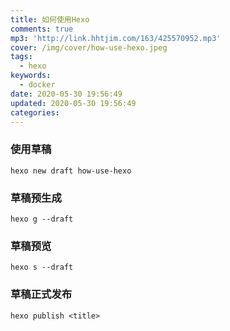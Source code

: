 ```yaml
---
title: 如何使用Hexo
comments: true
mp3: 'http://link.hhtjim.com/163/425570952.mp3'
cover: /img/cover/how-use-hexo.jpeg
tags:
  - hexo
keywords:
  - docker
date: 2020-05-30 19:56:49
updated: 2020-05-30 19:56:49
categories:
---
```



### 使用草稿
```
hexo new draft how-use-hexo
```

### 草稿预生成
```
hexo g --draft
```

### 草稿预览
```
hexo s --draft
```

### 草稿正式发布
```
hexo publish <title>
```
